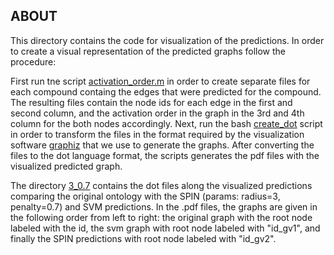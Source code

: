 **ABOUT**
-------------
This directory contains the code for visualization of the predictions. In order to create a visual representation of the predicted graphs follow the procedure:

First run tne script [activation_order.m](activation_order.m) in order to create separate files for each compound containg the edges that were predicted for the compound. The resulting files contain the node ids for each edge in the first and second column, and the activation order in the graph in the 3rd and 4th column for the both nodes accordingly.
Next, run the bash [create_dot](create_dot) script in order to transform the files in the format required by the visualization software [graphiz](http://www.graphviz.org/) that we use to generate the graphs. After converting the files to the dot language format, the scripts generates the pdf files with the visualized predicted graph. 

The directory [3_0.7](3_0.7) contains the dot files along the visualized predictions comparing the original ontology with the SPIN (params: radius=3, penalty=0.7) and SVM predictions. In the .pdf files, the graphs are given in the following order from left to right: the original graph with the root node labeled with the id, the svm graph with root node labeled with "id_gv1", and finally the SPIN predictions with root node labeled with "id_gv2".

 
